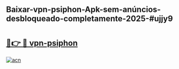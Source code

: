 ## Baixar-vpn-psiphon-Apk-sem-anúncios-desbloqueado-completamente-2025-#ujjy9

# <h2><a href="https://ainizakaria.my?title=vpn-psiphon&ref=20M">🔗👉 🔴 vpn-psiphon</a></h2>

[![acn](https://github.com/user-attachments/assets/0f9c940e-d8b0-45ae-aac7-cd30a18b3e1c)](https://ainizakaria.my?title=vpn-psiphon&ref=20M)

